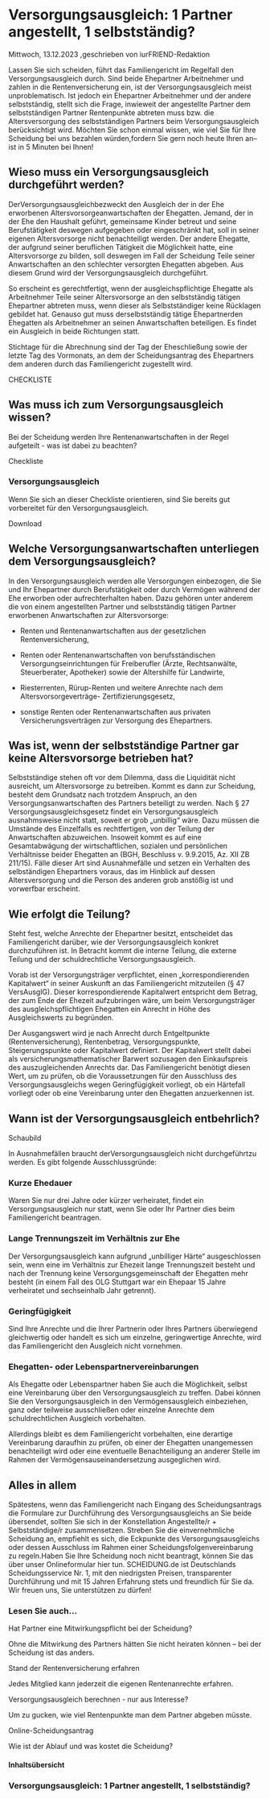 # Versorgungsausgleich: 1 Partner angestellt, 1 selbstständig?

Mittwoch, 13.12.2023 ,geschrieben von iurFRIEND-Redaktion

Lassen Sie sich scheiden, führt das Familiengericht im Regelfall den Versorgungsausgleich durch. Sind beide Ehepartner Arbeitnehmer und zahlen in die Rentenversicherung ein, ist der Versorgungsausgleich meist unproblematisch. Ist jedoch ein Ehepartner Arbeitnehmer und der andere selbstständig, stellt sich die Frage, inwieweit der angestellte Partner dem selbstständigen Partner Rentenpunkte abtreten muss bzw. die Altersversorgung des selbstständigen Partners beim Versorgungsausgleich berücksichtigt wird. Möchten Sie schon einmal wissen, wie viel Sie für Ihre Scheidung bei uns bezahlen würden,fordern Sie gern noch heute Ihren  an– ist in 5 Minuten bei Ihnen!

## Wieso muss ein Versorgungsausgleich durchgeführt werden?

DerVersorgungsausgleichbezweckt den Ausgleich der in der Ehe erworbenen Altersvorsorgeanwartschaften der Ehegatten. Jemand, der in der Ehe den Haushalt geführt, gemeinsame Kinder betreut und seine Berufstätigkeit deswegen aufgegeben oder eingeschränkt hat, soll in seiner eigenen Altersvorsorge nicht benachteiligt werden. Der andere Ehegatte, der aufgrund seiner beruflichen Tätigkeit die Möglichkeit hatte, eine Altersvorsorge zu bilden, soll deswegen im Fall der Scheidung Teile seiner Anwartschaften an den schlechter versorgten Ehegatten abgeben. Aus diesem Grund wird der Versorgungsausgleich durchgeführt.

So erscheint es gerechtfertigt, wenn der ausgleichspflichtige Ehegatte als Arbeitnehmer Teile seiner Altersvorsorge an den selbstständig tätigen Ehepartner abtreten muss, wenn dieser als Selbstständiger keine Rücklagen gebildet hat. Genauso gut muss derselbstständig tätige Ehepartnerden Ehegatten als Arbeitnehmer an seinen Anwartschaften beteiligen. Es findet ein Ausgleich in beide Richtungen statt.

Stichtage für die Abrechnung sind der Tag der Eheschließung sowie der letzte Tag des Vormonats, an dem der Scheidungsantrag des Ehepartners dem anderen durch das Familiengericht zugestellt wird.

CHECKLISTE

## Was muss ich zum Versorgungsausgleich wissen?

Bei der Scheidung werden Ihre Rentenanwartschaften in der Regel aufgeteilt - was ist dabei zu beachten?

Checkliste

### Versorgungsausgleich

Wenn Sie sich an dieser Checkliste orientieren, sind Sie bereits gut vorbereitet für den Versorgungsausgleich.

Download

## Welche Versorgungsanwartschaften unterliegen dem Versorgungsausgleich?

In den Versorgungsausgleich werden alle Versorgungen einbezogen, die Sie und Ihr Ehepartner durch Berufstätigkeit oder durch Vermögen während der Ehe erworben oder aufrechterhalten haben. Dazu gehören unter anderem die von einem angestellten Partner und selbstständig tätigen Partner erworbenen Anwartschaften zur Altersvorsorge:

- Renten und Rentenanwartschaften aus der gesetzlichen Rentenversicherung,

- Renten oder Rentenanwartschaften von berufsständischen Versorgungseinrichtungen für Freiberufler (Ärzte, Rechtsanwälte, Steuerberater, Apotheker) sowie der Altershilfe für Landwirte,

- Riesterrenten, Rürup-Renten und weitere Anrechte nach dem Altersvorsorgeverträge- Zertifizierungsgesetz,

- sonstige Renten oder Rentenanwartschaften aus privaten Versicherungsverträgen zur Versorgung des Ehepartners.

## Was ist, wenn der selbstständige Partner gar keine Altersvorsorge betrieben hat?

Selbstständige stehen oft vor dem Dilemma, dass die Liquidität nicht ausreicht, um Altersvorsorge zu betreiben. Kommt es dann zur Scheidung, besteht dem Grundsatz nach trotzdem Anspruch, an den Versorgungsanwartschaften des Partners beteiligt zu werden. Nach § 27 Versorgungsausgleichsgesetz findet ein Versorgungsausgleich ausnahmsweise nicht statt, soweit er grob „unbillig“ wäre. Dazu müssen die Umstände des Einzelfalls es rechtfertigen, von der Teilung der Anwartschaften abzuweichen. Insoweit kommt es auf eine Gesamtabwägung der wirtschaftlichen, sozialen und persönlichen Verhältnisse beider Ehegatten an (BGH, Beschluss v. 9.9.2015, Az. XII ZB 211/15). Fälle dieser Art sind Ausnahmefälle und setzen ein Verhalten des selbständigen Ehepartners voraus, das im Hinblick auf dessen Altersversorgung und die Person des anderen grob anstößig ist und vorwerfbar erscheint.

## Wie erfolgt die Teilung?

Steht fest, welche Anrechte der Ehepartner besitzt, entscheidet das Familiengericht darüber, wie der Versorgungsausgleich konkret durchzuführen ist. In Betracht kommt die interne Teilung, die externe Teilung und der schuldrechtliche Versorgungsausgleich.

Vorab ist der Versorgungsträger verpflichtet, einen „korrespondierenden Kapitalwert“ in seiner Auskunft an das Familiengericht mitzuteilen (§ 47 VersAusglG). Dieser korrespondierende Kapitalwert entspricht dem Betrag, der zum Ende der Ehezeit aufzubringen wäre, um beim Versorgungsträger des ausgleichspflichtigen Ehegatten ein Anrecht in Höhe des Ausgleichswerts zu begründen.

Der Ausgangswert wird je nach Anrecht durch Entgeltpunkte (Rentenversicherung), Rentenbetrag, Versorgungspunkte, Steigerungspunkte oder Kapitalwert definiert. Der Kapitalwert stellt dabei als versicherungsmathematischer Barwert sozusagen den Einkaufspreis des auszugleichenden Anrechts dar. Das Familiengericht benötigt diesen Wert, um zu prüfen, ob die Voraussetzungen für den Ausschluss des Versorgungsausgleichs wegen Geringfügigkeit vorliegt, ob ein Härtefall vorliegt oder ob eine Vereinbarung unter den Ehegatten anzuerkennen ist.

## Wann ist der Versorgungsausgleich entbehrlich?

Schaubild

In Ausnahmefällen braucht derVersorgungsausgleich nicht durchgeführtzu werden. Es gibt folgende Ausschlussgründe:

### Kurze Ehedauer

Waren Sie nur drei Jahre oder kürzer verheiratet, findet ein Versorgungsausgleich nur statt, wenn Sie oder Ihr Partner dies beim Familiengericht beantragen.

### Lange Trennungszeit im Verhältnis zur Ehe

Der Versorgungsausgleich kann aufgrund „unbilliger Härte“ ausgeschlossen sein, wenn eine im Verhältnis zur Ehezeit lange Trennungszeit besteht und nach der Trennung keine Versorgungsgemeinschaft der Ehegatten mehr besteht (in einem Fall des OLG Stuttgart war ein Ehepaar 15 Jahre verheiratet und sechseinhalb Jahr getrennt).

### Geringfügigkeit

Sind Ihre Anrechte und die Ihrer Partnerin oder Ihres Partners überwiegend gleichwertig oder handelt es sich um einzelne, geringwertige Anrechte, wird das Familiengericht den Ausgleich nicht vornehmen.

### Ehegatten- oder Lebenspartnervereinbarungen

Als Ehegatte oder Lebenspartner haben Sie auch die Möglichkeit, selbst eine Vereinbarung über den Versorgungsausgleich zu treffen. Dabei können Sie den Versorgungsausgleich in den Vermögensausgleich einbeziehen, ganz oder teilweise ausschließen oder einzelne Anrechte dem schuldrechtlichen Ausgleich vorbehalten.

Allerdings bleibt es dem Familiengericht vorbehalten, eine derartige Vereinbarung daraufhin zu prüfen, ob einer der Ehegatten unangemessen benachteiligt wird oder eine eventuelle Benachteiligung an anderer Stelle im Rahmen der Vermögensauseinandersetzung ausgeglichen wird.

## Alles in allem

Spätestens, wenn das Familiengericht nach Eingang des Scheidungsantrags die Formulare zur Durchführung des Versorgungsausgleichs an Sie beide übersendet, sollten Sie sich in der Konstellation Angestellte/r + Selbstständige/r zusammensetzen. Streben Sie die einvernehmliche Scheidung an, empfiehlt es sich, die Eckpunkte des Versorgungsausgleichs oder dessen Ausschluss im Rahmen einer Scheidungsfolgenvereinbarung zu regeln.Haben Sie Ihre Scheidung noch nicht beantragt, können Sie das über unser Onlineformular hier tun. SCHEIDUNG.de ist Deutschlands Scheidungsservice Nr. 1, mit den niedrigsten Preisen, transparenter Durchführung und mit 15 Jahren Erfahrung stets und freundlich für Sie da. Wir freuen uns, Sie unterstützen zu dürfen!

### Lesen Sie auch...

Hat Partner eine Mitwirkungspflicht bei der Scheidung?

Ohne die Mitwirkung des Partners hätten Sie nicht heiraten können – bei der Scheidung ist das anders.

Stand der Rentenversicherung erfahren

Jedes Mitglied kann jederzeit die eigenen Rentenanrechte erfahren.

Versorgungsausgleich berechnen - nur aus Interesse?

Um zu gucken, wie viel Rentenpunkte man dem Partner abgeben müsste.

Online-Scheidungsantrag

Wie ist der Ablauf und was kostet die Scheidung?

#### Inhaltsübersicht

### Versorgungsausgleich: 1 Partner angestellt, 1 selbstständig?